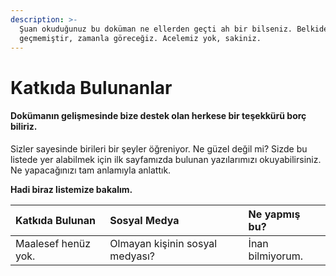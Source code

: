 ```yaml
---
description: >-
  Şuan okuduğunuz bu doküman ne ellerden geçti ah bir bilseniz. Belkide henüz
  geçmemiştir, zamanla göreceğiz. Acelemiz yok, sakiniz.
---
```


# Katkıda Bulunanlar

#### **Dokümanın gelişmesinde bize destek olan herkese bir teşekkürü borç biliriz.**

Sizler sayesinde birileri bir şeyler öğreniyor. Ne güzel değil mi? Sizde bu listede yer alabilmek için ilk sayfamızda bulunan yazılarımızı okuyabilirsiniz. Ne yapacağınızı tam anlamıyla anlattık. 

**Hadi biraz listemize bakalım.**

| **Katkıda Bulunan** | **Sosyal Medya** | **Ne yapmış bu?** |
| :--- | :--- | :--- |
| Maalesef henüz yok. | Olmayan kişinin sosyal medyası? | İnan bilmiyorum. |



